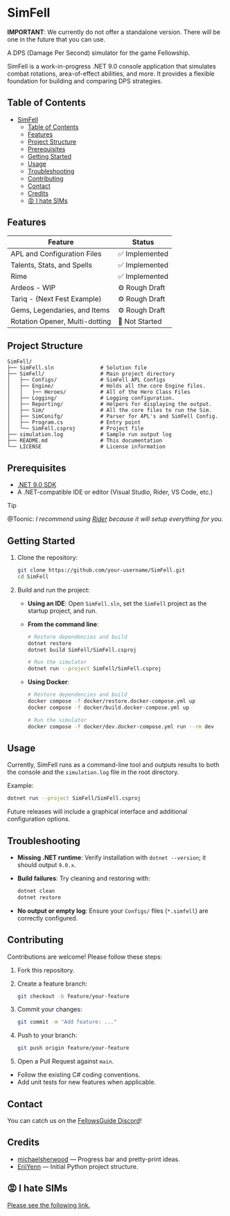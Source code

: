 # SimFell

**IMPORTANT**: We currently do not offer a standalone version. There will be one in the future that you can use.

A DPS (Damage Per Second) simulator for the game Fellowship.

SimFell is a work-in-progress .NET 9.0 console application that simulates combat rotations, area-of-effect abilities, and more. It provides a flexible foundation for building and comparing DPS strategies.

## Table of Contents

- [SimFell](#simfell)
  - [Table of Contents](#table-of-contents)
  - [Features](#features)
  - [Project Structure](#project-structure)
  - [Prerequisites](#prerequisites)
  - [Getting Started](#getting-started)
  - [Usage](#usage)
  - [Troubleshooting](#troubleshooting)
  - [Contributing](#contributing)
  - [Contact](#contact)
  - [Credits](#credits)
  - [😡 I hate SIMs](#-i-hate-sims)

## Features

| Feature                        | Status        |
|--------------------------------| ------------- |
| APL and Configuration Files    | ✅ Implemented |
| Talents, Stats, and Spells     | ✅ Implemented |
| Rime                           | ✅ Implemented|
| Ardeos - WIP                   | ⚙️ Rough Draft|
| Tariq - (Next Fest Example)    | ⚙️ Rough Draft|
| Gems, Legendaries, and Items   | ⚙️ Rough Draft|
| Rotation Opener, Multi-dotting | 🚧 Not Started |

## Project Structure

```text
SimFell/
├── SimFell.sln               # Solution file
├── SimFell/                  # Main project directory
│   ├── Configs/              # SimFell APL Configs
│   ├── Engine/               # Holds all the core Engine files. 
│   │   ├── Heroes/           # All of the Hero Class Files
│   ├── Logging/              # Logging configuration. 
│   ├── Reporting/            # Helpers for displaying the output.
│   ├── Sim/                  # All the core files to run the Sim.
│   ├── SimConifg/            # Parser for APL's and SimFell Config.
│   ├── Program.cs            # Entry point
│   └── SimFell.csproj        # Project file
├── simulation.log            # Sample run output log
├── README.md                 # This documentation
└── LICENSE                   # License information
```

## Prerequisites

- [.NET 9.0 SDK](https://dotnet.microsoft.com/download/dotnet/9.0)
- A .NET-compatible IDE or editor (Visual Studio, Rider, VS Code, etc.)

> [!TIP]
> @Toonic: _I recommend using [Rider](https://www.jetbrains.com/rider/) because it will setup everything for you._

## Getting Started

1. Clone the repository:

   ```bash
   git clone https://github.com/your-username/SimFell.git
   cd SimFell
   ```

2. Build and run the project:

   - **Using an IDE**: Open `SimFell.sln`, set the `SimFell` project as the startup project, and run.

   - **From the command line**:

     ```bash
     # Restore dependencies and build
     dotnet restore
     dotnet build SimFell/SimFell.csproj

     # Run the simulator
     dotnet run --project SimFell/SimFell.csproj
     ```

   - **Using Docker**:

     ```bash
     # Restore dependencies and build
     docker compose -f docker/restore.docker-compose.yml up
     docker compose -f docker/build.docker-compose.yml up

     # Run the simulator
     docker compose -f docker/dev.docker-compose.yml run --rm dev
     ```

## Usage

Currently, SimFell runs as a command-line tool and outputs results to both the console and the `simulation.log` file in the root directory.

Example:

```bash
dotnet run --project SimFell/SimFell.csproj
```

Future releases will include a graphical interface and additional configuration options.

## Troubleshooting

- **Missing .NET runtime**: Verify installation with `dotnet --version`; it should output `9.0.x`.
- **Build failures**: Try cleaning and restoring with:

  ```bash
  dotnet clean
  dotnet restore
  ```

- **No output or empty log**: Ensure your `Configs/` files (`*.simfell`) are correctly configured.

## Contributing

Contributions are welcome! Please follow these steps:

1. Fork this repository.
2. Create a feature branch:

   ```bash
   git checkout -b feature/your-feature
   ```

3. Commit your changes:

   ```bash
   git commit -m "Add feature: ..."
   ```

4. Push to your branch:

   ```bash
   git push origin feature/your-feature
   ```

5. Open a Pull Request against `main`.

- Follow the existing C# coding conventions.
- Add unit tests for new features when applicable.

## Contact

You can catch us on the [FellowsGuide Discord](https://discord.gg/SfqzdHrht2)!

## Credits

- [michaelsherwood](https://github.com/michaelsherwood) — Progress bar and pretty-print ideas.
- [EriiYenn](https://github.com/EriiYenn) — Initial Python project structure.

## 😡 I hate SIMs

[Please see the following link.](https://github.com/simulationcraft/simc/wiki/PremedititatedProvocation)
